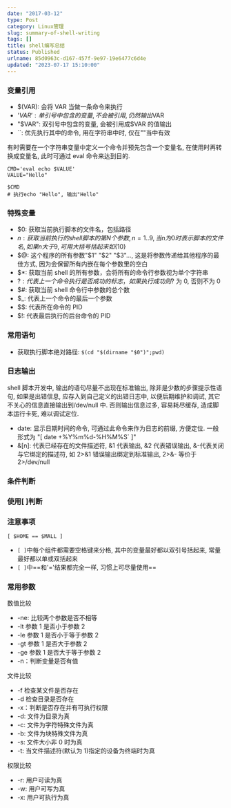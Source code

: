 ```yaml
---
date: "2017-03-12"
type: Post
category: Linux管理
slug: summary-of-shell-writing
tags: []
title: shell编写总结
status: Published
urlname: 85d0963c-d167-457f-9e97-19e6477c6d4e
updated: "2023-07-17 15:10:00"
---
```


### 变量引用

- $(VAR): 会将 VAR 当做一条命令来执行
- '$VAR': 单引号中包含的变量, 不会被引用, 仍然输出$VAR
- "$VAR": 双引号中包含的变量, 会被引用成$VAR 的值输出
- ``: 优先执行其中的命令, 用在字符串中时, 仅在""当中有效

有时需要在一个字符串变量中定义一个命令并预先包含一个变量名, 在使用时再转换成变量名, 此时可通过 eval 命令来达到目的.

```text
CMD='eval echo $VALUE'
VALUE="Hello"

$CMD
# 执行echo "Hello", 输出"Hello"

```

### 特殊变量

- $0: 获取当前执行脚本的文件名，包括路径
- $n: 获取当前执行的shell脚本的第N个参数, n=1..9, 当n为0时表示脚本的文件名, 如果n大于9, 可用大括号括起来如${10}
- $@: 这个程序的所有参数"$1" "$2" "$3"..., 这是将参数传递给其他程序的最佳方式, 因为会保留所有内嵌在每个参数里的空白
- $\*: 获取当前 shell 的所有参数，会将所有的命令行参数视为单个字符串
- $?: 代表上一个命令执行是否成功的标志，如果执行成功则$? 为 0, 否则不为 0
- $#: 获取当前 shell 命令行中参数的总个数
- $\_: 代表上一个命令的最后一个参数
- $$: 代表所在命令的 PID
- $!: 代表最后执行的后台命令的 PID

### 常用语句

- 获取执行脚本绝对路径: `$(cd "$(dirname "$0")";pwd)`

### 日志输出

shell 脚本开发中, 输出的语句尽量不出现在标准输出, 除非是少数的步骤提示性语句, 如果是出错信息, 应存入到自己定义的出错日志中, 以便后期维护和调试, 其它不关心的信息直接输出到/dev/null 中. 否则输出信息过多, 容易耗尽缓存, 造成脚本运行卡死, 难以调试定位.

- date: 显示日期时间的命令, 可通过此命令来作为日志的前缀, 方便定位. 一般形式为 "[ date +%Y%m%d-%H%M%S` ]"
- &[n]: 代表已经存在的文件描述符, &1 代表输出, &2 代表错误输出, &-代表关闭与它绑定的描述符, 如 2>&1 错误输出绑定到标准输出, 2>&- 等价于 2>/dev/null

### 条件判断

### 使用[ ]判断

### 注意事项

`[ $HOME == $MALL ]`

- `[ ]`中每个组件都需要空格键来分格, 其中的变量最好都以双引号括起来, 常量最好都以单或双括起来
- `[ ]`中==和'='结果都完全一样, 习惯上可尽量使用==

### 常用参数

数值比较

- -ne: 比较两个参数是否不相等
- -lt 参数 1 是否小于参数 2
- -le 参数 1 是否小于等于参数 2
- -gt 参数 1 是否大于参数 2
- -ge 参数 1 是否大于等于参数 2
- -n：判断变量是否有值

文件比较

- -f 检查某文件是否存在
- -d 检查目录是否存在
- -x：判断是否存在并有可执行权限
- -d: 文件为目录为真
- -c: 文件为字符特殊文件为真
- -b: 文件为块特殊文件为真
- -s: 文件大小非 0 时为真
- -t: 当文件描述符(默认为 1)指定的设备为终端时为真

权限比较

- -r: 用户可读为真
- -w: 用户可写为真
- -x: 用户可执行为真
